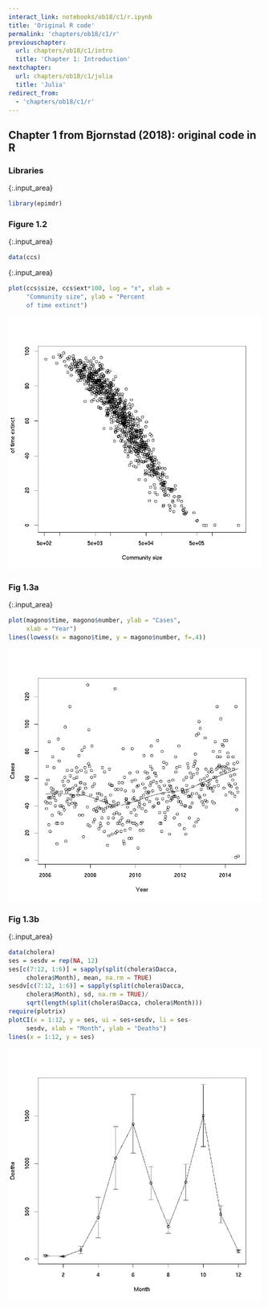 ```yaml
---
interact_link: notebooks/ob18/c1/r.ipynb
title: 'Original R code'
permalink: 'chapters/ob18/c1/r'
previouschapter:
  url: chapters/ob18/c1/intro
  title: 'Chapter 1: Introduction'
nextchapter:
  url: chapters/ob18/c1/julia
  title: 'Julia'
redirect_from:
  - 'chapters/ob18/c1/r'
---
```


## Chapter 1 from Bjornstad (2018): original code in R

### Libraries


{:.input_area}
```R
library(epimdr)
```

### Figure 1.2


{:.input_area}
```R
data(ccs)
```


{:.input_area}
```R
plot(ccs$size, ccs$ext*100, log = "x", xlab =
     "Community size", ylab = "Percent 
     of time extinct")
```


![png](../../../images/chapters/ob18/c1/r_5_0.png)


### Fig 1.3a


{:.input_area}
```R
plot(magono$time, magono$number, ylab = "Cases", 
     xlab = "Year")
lines(lowess(x = magono$time, y = magono$number, f=.4))
```


![png](../../../images/chapters/ob18/c1/r_7_0.png)


### Fig 1.3b


{:.input_area}
```R
data(cholera)
ses = sesdv = rep(NA, 12)
ses[c(7:12, 1:6)] = sapply(split(cholera$Dacca, 
     cholera$Month), mean, na.rm = TRUE)
sesdv[c(7:12, 1:6)] = sapply(split(cholera$Dacca, 
     cholera$Month), sd, na.rm = TRUE)/
     sqrt(length(split(cholera$Dacca, cholera$Month)))
require(plotrix)
plotCI(x = 1:12, y = ses, ui = ses+sesdv, li = ses-
     sesdv, xlab = "Month", ylab = "Deaths")
lines(x = 1:12, y = ses)
```


![png](../../../images/chapters/ob18/c1/r_9_0.png)

